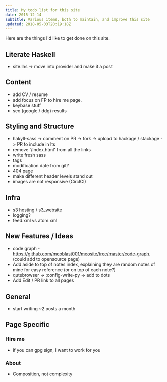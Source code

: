 ```yaml
---
title: My todo list for this site
date: 2015-12-14
subtitle: Various items, both to maintain, and improve this site
updated: 2018-05-03T20:19:18Z
---
```


Here are the things I'd like to get done on this site.

## Literate Haskell

- site.lhs -> move into provider and make it a post

## Content

- add CV / resume
- add focus on FP to hire me page.
- keybase stuff
- seo (google / ddg) results

## Styling and Structure

- hakyll-sass -> comment on PR -> fork -> upload to hackage / stackage -> PR to include in lts
- remove '/index.html' from all the links
- write fresh sass
- tags
- modification date from git?
- 404 page
- make different header levels stand out
- images are not responsive (CirclCI)

## Infra

- s3 hosting / s3_website
- logging?
- feed.xml vs atom.xml

## New Features / Ideas

- code graph - https://github.com/meoblast001/meosite/tree/master/code-graph. (could add to opensource page)
- Add aside to top of notes index, explaining they are random notes of mine for easy reference (or on top of each note?)
- qutebrowser -> :config-write-py -> add to dots
- Add Edit / PR link to all pages

## General
- start writing ~2 posts a month

## Page Specific

### Hire me

- if you can gpg sign, I want to work for you

### About

- Composition, not complexity
